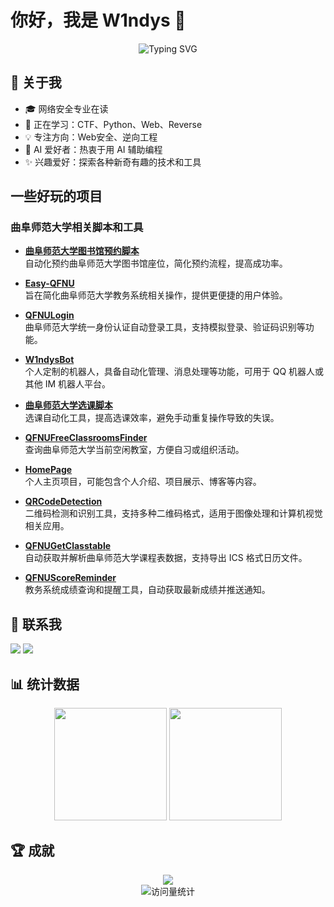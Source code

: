 # 你好，我是 W1ndys 👋

<div align="center">
    <img src="https://readme-typing-svg.herokuapp.com?font=Fira+Code&pause=1000&color=2C9678&random=false&width=435&lines=一个被AI深度毒害的网安程序员;CTF爱好者%2C+最爱Web和Python" alt="Typing SVG" />
</div>

## 🎯 关于我

- 🎓 网络安全专业在读
- 🌱 正在学习：CTF、Python、Web、Reverse
- 💡 专注方向：Web安全、逆向工程
- 🤖 AI 爱好者：热衷于用 AI 辅助编程
- ✨ 兴趣爱好：探索各种新奇有趣的技术和工具

## 一些好玩的项目

### 曲阜师范大学相关脚本和工具  

- **[曲阜师范大学图书馆预约脚本](https://github.com/W1ndys/QFNULibraryBook)**  
  自动化预约曲阜师范大学图书馆座位，简化预约流程，提高成功率。  

- **[Easy-QFNU](https://github.com/W1ndys/Easy-QFNU)**  
  旨在简化曲阜师范大学教务系统相关操作，提供更便捷的用户体验。  

- **[QFNULogin](https://github.com/W1ndys/QFNULogin)**  
  曲阜师范大学统一身份认证自动登录工具，支持模拟登录、验证码识别等功能。  

- **[W1ndysBot](https://github.com/W1ndys/W1ndysBot)**  
  个人定制的机器人，具备自动化管理、消息处理等功能，可用于 QQ 机器人或其他 IM 机器人平台。  

- **[曲阜师范大学选课脚本](https://github.com/W1ndys/QFNUCourseSelector)**  
  选课自动化工具，提高选课效率，避免手动重复操作导致的失误。  

- **[QFNUFreeClassroomsFinder](https://github.com/W1ndys/QFNUFreeClassroomsFinder)**  
  查询曲阜师范大学当前空闲教室，方便自习或组织活动。  

- **[HomePage](https://github.com/W1ndys/HomePage)**  
  个人主页项目，可能包含个人介绍、项目展示、博客等内容。  

- **[QRCodeDetection](https://github.com/W1ndys/QRCodeDetection)**  
  二维码检测和识别工具，支持多种二维码格式，适用于图像处理和计算机视觉相关应用。  

- **[QFNUGetClasstable](https://github.com/W1ndys/QFNUGetClasstable)**  
  自动获取并解析曲阜师范大学课程表数据，支持导出 ICS 格式日历文件。  

- **[QFNUScoreReminder](https://github.com/W1ndys/QFNUScoreReminder)**  
  教务系统成绩查询和提醒工具，自动获取最新成绩并推送通知。  

## 🔗 联系我

<div align="left">
    <a href="https://w1ndys.top/"><img src="https://img.shields.io/badge/Website-主页-blue?style=for-the-badge&logo=html5" /></a>
    <a href="https://blog.w1ndys.top/"><img src="https://img.shields.io/badge/Blog-博客-orange?style=for-the-badge&logo=blogger" /></a>
</div>

## 📊 统计数据

<div align="center">
    <img height="180em" src="https://github-readme-stats.vercel.app/api?username=W1ndys&show_icons=true&theme=vue" />
    <img height="180em" src="https://github-readme-stats.vercel.app/api/top-langs/?username=W1ndys&layout=compact&theme=vue" />
</div>

## 🏆 成就

<div align="center">
    <img src="https://github-profile-trophy.vercel.app/?username=W1ndys&theme=flat&column=4&margin-w=15&margin-h=15" />
</div>

<div align="center">
    <img src="https://komarev.com/ghpvc/?username=W1ndys&color=brightgreen" alt="访问量统计" />
</div>
